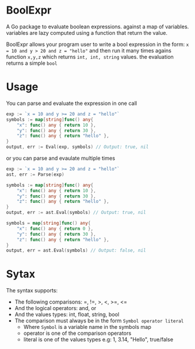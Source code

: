 # BoolExpr

A Go package to evaluate boolean expressions. against a map of variables. variables are lazy computed using a function that return the value.

BoolExpr allows your program user to write a bool expression in the form: `x = 10 and y > 20 and z = "hello"` and then run it many times agains function `x,y,z` which returns `int, int, string` values. the evaluation returns a simple `bool`

# Usage

You can parse and evaluate the expression in one call
```go
exp := `x = 10 and y >= 20 and z = "hello"`
symbols := map[string]func() any{
    "x": func() any { return 10 },
    "y": func() any { return 30 },
    "z": func() any { return "hello" },
}
output, err := Eval(exp, symbols) // Output: true, nil
```

or you can parse and evaulate multiple times

```go
exp := `x = 10 and y >= 20 and z = "hello"`
ast, err := Parse(exp)

symbols := map[string]func() any{
    "x": func() any { return 10 },
    "y": func() any { return 30 },
    "z": func() any { return "hello" },
}
output, err := ast.Eval(symbols) // Output: true, nil

symbols = map[string]func() any{
    "x": func() any { return 0 },
    "y": func() any { return 30 },
    "z": func() any { return "hello" },
}
output, err = ast.Eval(symbols) // Output: false, nil
```

# Sytax

The syntax supports:

* The following comparisons: =, !=, >, <, >=, <=
* And the logical operators: and, or
* And the values types: int, float, string, bool
* The comparison must always be in the form `Symbol operator literal`
  * Where `Symbol` is a variable name in the symbols map
  * operator is one of the comparison operators
  * literal is one of the values types e.g: 1, 3.14, "Hello", true/false
